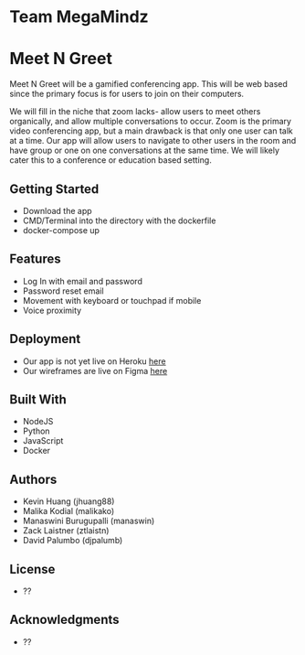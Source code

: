 # Team MegaMindz
# Meet N Greet
Meet N Greet will be a gamified conferencing app. This will be web based since the primary focus is for users to join on their computers. 

We will fill in the niche that zoom lacks- allow users to meet others organically, and allow multiple conversations to occur. Zoom is the primary video conferencing app, but a main drawback is that only one user can talk at a time. Our app will allow users to navigate to other users in the room and have group or one on one conversations at the same time.
We will likely cater this to a conference or education based setting.

## Getting Started
- Download the app
- CMD/Terminal into the directory with the dockerfile
- docker-compose up

## Features
- Log In with email and password
- Password reset email
- Movement with keyboard or touchpad if mobile
- Voice proximity

## Deployment
- Our app is not yet live on Heroku [here](https://google.com)
- Our wireframes are live on Figma [here](https://www.figma.com/file/ZiVKfdxSwSmI6LpcNDQrye/Conference-App-Style-Guide)

## Built With
- NodeJS
- Python
- JavaScript
- Docker

## Authors
- Kevin Huang (jhuang88)
- Malika Kodial (malikako)
- Manaswini Burugupalli (manaswin)
- Zack Laistner (ztlaistn)
- David Palumbo (djpalumb)

## License
- ??

## Acknowledgments
- ??
